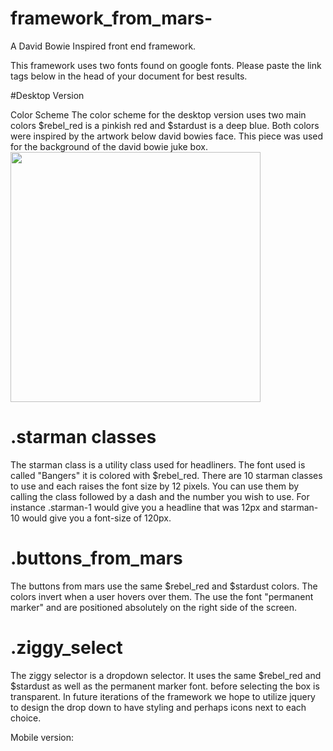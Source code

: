 # framework_from_mars-
A David Bowie Inspired front end framework.

This framework uses two fonts found on google fonts. Please paste the link tags below in the head of your document for best results.

<link href='https://fonts.googleapis.com/css?family=Permanent+Marker' rel='stylesheet' type='text/css'>

<link href='https://fonts.googleapis.com/css?family=Bangers' rel='stylesheet' type='text/css'>

#Desktop Version

Color Scheme
The color scheme for the desktop version uses two main colors
$rebel_red is a pinkish red and $stardust is a deep blue. Both colors were inspired by the artwork below david bowies face.
This piece was used for the background of the david bowie juke box.
<img src="css/images/bowie.png" width = "400px" />

# .starman classes

The starman class is a utility class used for headliners. The font used is called "Bangers" it is colored with $rebel_red.
There are 10 starman classes to use and each raises the font size by 12 pixels. You can use them by calling the class followed by a dash
and the number you wish to use. For instance .starman-1 would give you a headline that was 12px and starman-10 would give you a font-size of 120px.

# .buttons_from_mars

The buttons from mars use the same $rebel_red and $stardust colors. The colors invert when a user hovers over them. The use the font "permanent marker" and are
positioned absolutely on the right side of the screen.

# .ziggy_select

The ziggy selector is a dropdown selector. It uses the same $rebel_red and $stardust as well as the permanent marker font. before selecting the box
is transparent. In future iterations of the framework we hope to utilize jquery to design the drop down to have styling and perhaps icons next to each
choice.



Mobile version: 
